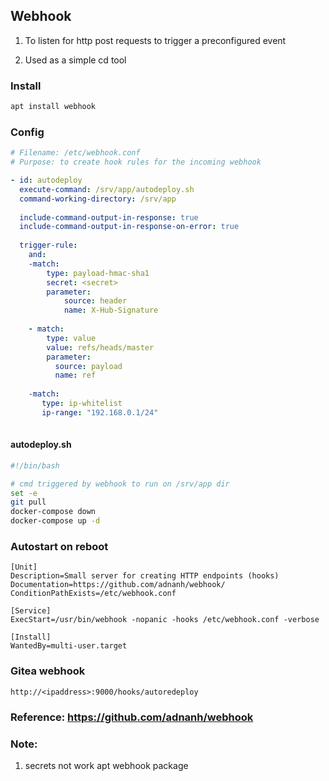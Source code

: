 ## Webhook

1. To listen for http post requests to trigger a preconfigured event

 2. Used as a simple cd tool

### Install 
```bash
apt install webhook
```

### Config
```yaml
# Filename: /etc/webhook.conf
# Purpose: to create hook rules for the incoming webhook

- id: autodeploy
  execute-command: /srv/app/autodeploy.sh
  command-working-directory: /srv/app 
  
  include-command-output-in-response: true
  include-command-output-in-response-on-error: true
  
  trigger-rule:
    and:
    -match:
	    type: payload-hmac-sha1
	    secret: <secret>
	    parameter:
		    source: header
		    name: X-Hub-Signature
		    
    - match:
        type: value
        value: refs/heads/master
        parameter:
          source: payload
          name: ref
          
    -match:
       type: ip-whitelist
       ip-range: "192.168.0.1/24" 
       
``` 
#### autodeploy.sh
```bash
#!/bin/bash

# cmd triggered by webhook to run on /srv/app dir
set -e
git pull
docker-compose down
docker-compose up -d
```

### Autostart on reboot
```service
[Unit]
Description=Small server for creating HTTP endpoints (hooks)
Documentation=https://github.com/adnanh/webhook/
ConditionPathExists=/etc/webhook.conf

[Service]
ExecStart=/usr/bin/webhook -nopanic -hooks /etc/webhook.conf -verbose

[Install]
WantedBy=multi-user.target
```


### Gitea webhook 
```url
http://<ipaddress>:9000/hooks/autoredeploy 
```


### Reference:  https://github.com/adnanh/webhook

### Note:
 1. secrets not work apt webhook package
